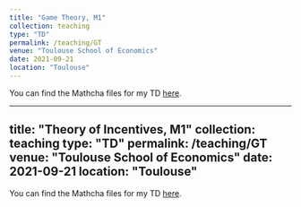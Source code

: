 ```yaml
---
title: "Game Theory, M1"
collection: teaching
type: "TD"
permalink: /teaching/GT
venue: "Toulouse School of Economics"
date: 2021-09-21
location: "Toulouse"
---
```


You can find the Mathcha files for my TD [here](https://www.mathcha.io/editor/Er9zHoQU4QC40Y2VoCZpYrYLuKGwnwqT2Wg2Q6).

---
title: "Theory of Incentives, M1"
collection: teaching
type: "TD"
permalink: /teaching/GT
venue: "Toulouse School of Economics"
date: 2021-09-21
location: "Toulouse"
---

You can find the Mathcha files for my TD [here](https://www.mathcha.io/editor/4W95sNVtLpHpB4YxLF0BNyBYsGmy21zuydQQ19).

